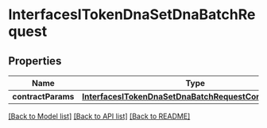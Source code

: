 # InterfacesITokenDnaSetDnaBatchRequest

## Properties
Name | Type | Description | Notes
------------ | ------------- | ------------- | -------------
**contractParams** | [**InterfacesITokenDnaSetDnaBatchRequestContractParams**](InterfacesITokenDnaSetDnaBatchRequestContractParams.md) |  | 

[[Back to Model list]](../README.md#documentation-for-models) [[Back to API list]](../README.md#documentation-for-api-endpoints) [[Back to README]](../README.md)


